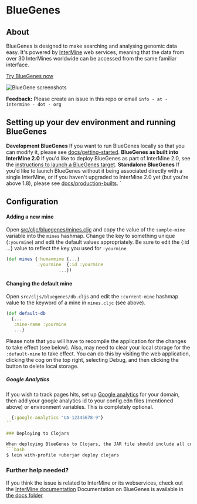 

# BlueGenes
## About
BlueGenes is designed to make searching and analysing genomic data easy. It's powered by [InterMine](http://intermine.org/) web services, meaning that the data from over 30 InterMines worldwide can be accessed from the same familiar interface.

[Try BlueGenes now](http://bluegenes.apps.intermine.org/)


![BlueGene screenshots](http://i.imgur.com/zwp0uxM.jpg)

**Feedback:** Please create an issue in this repo or email `info - at - intermine - dot - org`

## Setting up your dev environment and running BlueGenes

**Development BlueGenes** If you want to run BlueGenes locally so that you can modify it, please see [docs/getting-started](docs/getting-started.md).
**BlueGenes as built into InterMine 2.0** If you'd like to deploy BlueGenes as part of InterMine 2.0, see the [instructions to launch a BlueGenes target](https://intermine.readthedocs.io/en/intermine-2.0/system-requirements/software/gradle/index.html#deploy-blue-genes). 
**Standalone BlueGenes** If you'd like to launch BlueGenes without it being associated directly with a single InterMine, or if you haven't upgraded to InterMine 2.0 yet (but you're above 1.8), please see [docs/production-builts](docs/production-builds.md).
`

## Configuration

#### Adding a new mine
Open [src/cljc/bluegenes/mines.cljc](https://github.com/intermine/bluegenes/blob/dev/src/cljc/bluegenes/mines.cljc#L7-L51) and copy the value of the `sample-mine` variable into the `mines` hashmap. Change the key to something unique (`:yourmine`) and edit the default values appropriately. Be sure to edit the {:id ...} value to reflect the key you used for `:yourmine`

```clj
(def mines {:humanmine {...}
            :yourmine  {:id :yourmine
	                ...})
```



#### Changing the default mine
Open `src/cljs/bluegenes/db.cljs` and edit the `:current-mine` hashmap value to the keyword of a mine in `mines.cljc` (see above).

```clj
(def default-db
  {...
   :mine-name :yourmine
   ...}
```
Please note that you will have to recompile the application for the changes to take effect (see below). Also, may need to clear your local storage for the `:default-mine` to take effect. You can do this by visiting the web application, clicking the cog on the top right, selecting Debug, and then clicking the button to delete local storage.


##### Google Analytics
If you wish to track pages hits, set up [Google analytics](https://analytics.google.com/analytics/web/#embed/report-home/a76615855w155408876p157084577/) for your domain, then add your google analytics id to your config.edn files (mentioned above) or environment variables. This is completely optional.

```clojure
  {:google-analytics "UA-12345678-9"}
``

### Deploying to Clojars

When deploying BlueGenes to Clojars, the JAR file should include all compiled assets include javascript, less, and the vendor libraries. This allows other projects to include BlueGenes as a dependency and deploy the client and server without needing to compile BlueGenes. To deploy a compiled JAR to clojars, include the `uberjar` profile when running the `lein deploy clojars` command:
```bash
$ lein with-profile +uberjar deploy clojars
```


### Further help needed?

If you think the issue is related to InterMine or its webservices, check out the [InterMine documentation](http://intermine.readthedocs.io/en/latest/about/contact-us/)
Documentation on BlueGenes is available in [the docs folder](https://github.com/intermine/bluegenes/blob/dev/docs/index.md)
